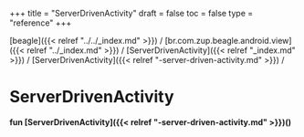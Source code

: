 +++
title = "ServerDrivenActivity"
draft = false
toc = false
type = "reference"
+++

[beagle]({{< relref "../../_index.md" >}}) / [br.com.zup.beagle.android.view]({{< relref "../_index.md" >}}) / [ServerDrivenActivity]({{< relref "_index.md" >}}) / [ServerDrivenActivity]({{< relref "-server-driven-activity.md" >}}) / 



# ServerDrivenActivity  
  
<b><b>fun [ServerDrivenActivity]({{< relref "-server-driven-activity.md" >}})()</b></b>  



